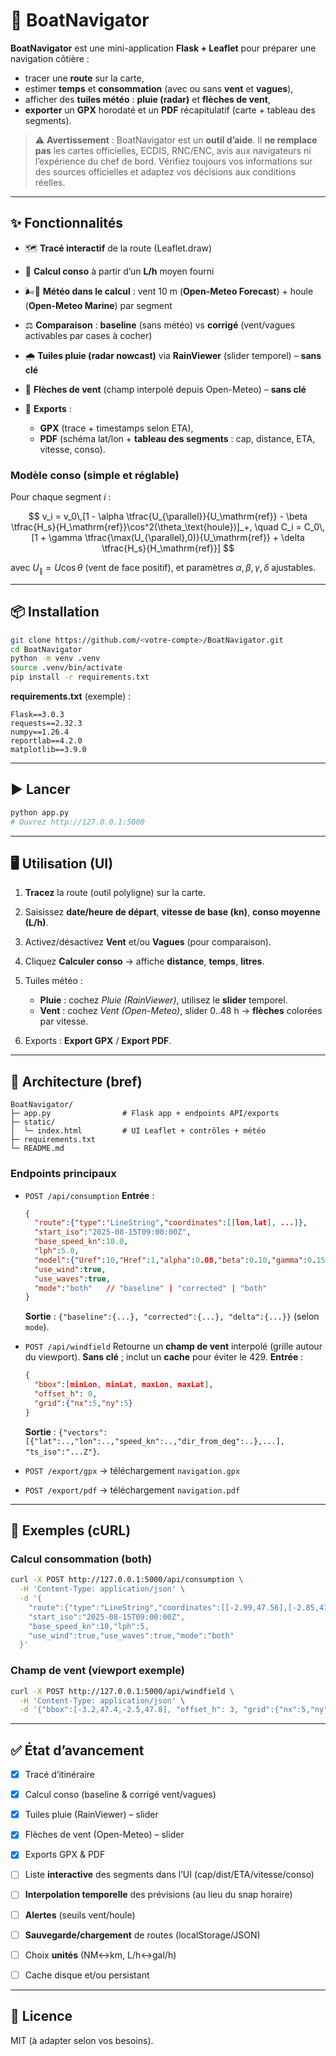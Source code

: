# 🚤 BoatNavigator

**BoatNavigator** est une mini-application **Flask + Leaflet** pour préparer une navigation côtière :

* tracer une **route** sur la carte,
* estimer **temps** et **consommation** (avec ou sans **vent** et **vagues**),
* afficher des **tuiles météo** : **pluie (radar)** et **flèches de vent**,
* **exporter** un **GPX** horodaté et un **PDF** récapitulatif (carte + tableau des segments).

> ⚠️ **Avertissement** : BoatNavigator est un **outil d’aide**. Il **ne remplace pas** les cartes officielles, ECDIS, RNC/ENC, avis aux navigateurs ni l’expérience du chef de bord. Vérifiez toujours vos informations sur des sources officielles et adaptez vos décisions aux conditions réelles.

---

## ✨ Fonctionnalités

* 🗺️ **Tracé interactif** de la route (Leaflet.draw)
* 🔢 **Calcul conso** à partir d’un **L/h** moyen fourni
* 🌬️🌊 **Météo dans le calcul** : vent 10 m (**Open-Meteo Forecast**) + houle (**Open-Meteo Marine**) par segment
* ⚖️ **Comparaison** : **baseline** (sans météo) vs **corrigé** (vent/vagues activables par cases à cocher)
* 🌧️ **Tuiles pluie (radar nowcast)** via **RainViewer** (slider temporel) – **sans clé**
* 🧭 **Flèches de vent** (champ interpolé depuis Open-Meteo) – **sans clé**
* 🧾 **Exports** :

  * **GPX** (trace + timestamps selon ETA),
  * **PDF** (schéma lat/lon + **tableau des segments** : cap, distance, ETA, vitesse, conso).

### Modèle conso (simple et réglable)

Pour chaque segment $i$ :

$$
v_i = v_0\,[1 - \alpha \tfrac{U_{\parallel}}{U_\mathrm{ref}} - \beta \tfrac{H_s}{H_\mathrm{ref}}\cos^2(\theta_\text{houle})]_+,
\quad
C_i = C_0\,[1 + \gamma \tfrac{\max(U_{\parallel},0)}{U_\mathrm{ref}} + \delta \tfrac{H_s}{H_\mathrm{ref}}]
$$

avec $U_{\parallel} = U\cos\theta$ (vent de face positif), et paramètres $\alpha,\beta,\gamma,\delta$ ajustables.

---

## 📦 Installation

```bash
git clone https://github.com/<votre-compte>/BoatNavigator.git
cd BoatNavigator
python -m venv .venv
source .venv/bin/activate
pip install -r requirements.txt
```

**requirements.txt** (exemple) :

```
Flask==3.0.3
requests==2.32.3
numpy==1.26.4
reportlab==4.2.0
matplotlib==3.9.0
```

---

## ▶️ Lancer

```bash
python app.py
# Ouvrez http://127.0.0.1:5000
```

---

## 🖥️ Utilisation (UI)

1. **Tracez** la route (outil polyligne) sur la carte.
2. Saisissez **date/heure de départ**, **vitesse de base (kn)**, **conso moyenne (L/h)**.
3. Activez/désactivez **Vent** et/ou **Vagues** (pour comparaison).
4. Cliquez **Calculer conso** → affiche **distance**, **temps**, **litres**.
5. Tuiles météo :

   * **Pluie** : cochez *Pluie (RainViewer)*, utilisez le **slider** temporel.
   * **Vent** : cochez *Vent (Open-Meteo)*, slider 0..48 h → **flèches** colorées par vitesse.
6. Exports : **Export GPX** / **Export PDF**.

---

## 🧱 Architecture (bref)

```
BoatNavigator/
├─ app.py                # Flask app + endpoints API/exports
├─ static/
│  └─ index.html         # UI Leaflet + contrôles + météo
├─ requirements.txt
└─ README.md
```

### Endpoints principaux

* `POST /api/consumption`
  **Entrée** :

  ```json
  {
    "route":{"type":"LineString","coordinates":[[lon,lat], ...]},
    "start_iso":"2025-08-15T09:00:00Z",
    "base_speed_kn":10.0,
    "lph":5.0,
    "model":{"Uref":10,"Href":1,"alpha":0.08,"beta":0.10,"gamma":0.15,"delta":0.10},
    "use_wind":true,
    "use_waves":true,
    "mode":"both"   // "baseline" | "corrected" | "both"
  }
  ```

  **Sortie** : `{"baseline":{...}, "corrected":{...}, "delta":{...}}` (selon `mode`).

* `POST /api/windfield`
  Retourne un **champ de vent** interpolé (grille autour du viewport). **Sans clé** ; inclut un **cache** pour éviter le 429.
  **Entrée** :

  ```json
  {
    "bbox":[minLon, minLat, maxLon, maxLat],
    "offset_h": 0,
    "grid":{"nx":5,"ny":5}
  }
  ```

  **Sortie** : `{"vectors":[{"lat":..,"lon":..,"speed_kn":..,"dir_from_deg":..},...], "ts_iso":"...Z"}`.

* `POST /export/gpx` → téléchargement `navigation.gpx`

* `POST /export/pdf` → téléchargement `navigation.pdf`

---

## 🧪 Exemples (cURL)

### Calcul consommation (both)

```bash
curl -X POST http://127.0.0.1:5000/api/consumption \
  -H 'Content-Type: application/json' \
  -d '{
    "route":{"type":"LineString","coordinates":[[-2.99,47.56],[-2.85,47.62]]},
    "start_iso":"2025-08-15T09:00:00Z",
    "base_speed_kn":10,"lph":5,
    "use_wind":true,"use_waves":true,"mode":"both"
  }'
```

### Champ de vent (viewport exemple)

```bash
curl -X POST http://127.0.0.1:5000/api/windfield \
  -H 'Content-Type: application/json' \
  -d '{"bbox":[-3.2,47.4,-2.5,47.8], "offset_h": 3, "grid":{"nx":5,"ny":5}}'
```

---

## ✅ État d’avancement

* [x] Tracé d’itinéraire
* [x] Calcul conso (baseline & corrigé vent/vagues)
* [x] Tuiles pluie (RainViewer) – slider
* [x] Flèches de vent (Open-Meteo) – slider
* [x] Exports GPX & PDF
* [ ] Liste **interactive** des segments dans l’UI (cap/dist/ETA/vitesse/conso)
* [ ] **Interpolation temporelle** des prévisions (au lieu du snap horaire)
* [ ] **Alertes** (seuils vent/houle)
* [ ] **Sauvegarde/chargement** de routes (localStorage/JSON)
* [ ] Choix **unités** (NM↔km, L/h↔gal/h)
* [ ] Cache disque et/ou persistant


---

## 📄 Licence

MIT (à adapter selon vos besoins).

